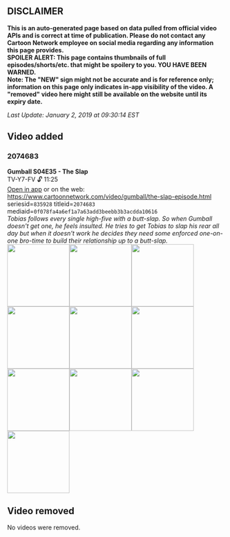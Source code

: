 ## DISCLAIMER
**This is an auto-generated page based on data pulled from official video APIs and is correct at time of publication. Please do not contact any Cartoon Network employee on social media regarding any information this page provides.**  
**SPOILER ALERT: This page contains thumbnails of full episodes/shorts/etc. that might be spoilery to you. YOU HAVE BEEN WARNED.**  
**Note: The "NEW" sign might not be accurate and is for reference only; information on this page only indicates in-app visibility of the video. A "removed" video here might still be available on the website until its expiry date.**  

_Last Update: January 2, 2019 at 09:30:14 EST_
## Video added
### 2074683
**Gumball S04E35 - The Slap**  
TV-Y7-FV 🔓 11:25  
[Open in app](https://tinyurl.com/ycofe9g7) or on the web: https://www.cartoonnetwork.com/video/gumball/the-slap-episode.html  
seriesid=`835928` titleid=`2074683` mediaid=`0f078fa4a6ef1a7a63add3beebb3b3acdda10616`  
_Tobias follows every single high-five with a butt-slap. So when Gumball doesn't get one, he feels insulted. He tries to get Tobias to slap his rear all day but when it doesn't work he decides they need some enforced one-on-one bro-time to build their relationship up to a butt-slap._  
<a href="https://s3.amazonaws.com/cartoonorchestrator/2074683_001_1280x720.jpg"><img src="https://s3.amazonaws.com/cartoonorchestrator/2074683_001_640x360.jpg" height="144px" /></a><a href="https://s3.amazonaws.com/cartoonorchestrator/2074683_002_1280x720.jpg"><img src="https://s3.amazonaws.com/cartoonorchestrator/2074683_002_640x360.jpg" height="144px" /></a><a href="https://s3.amazonaws.com/cartoonorchestrator/2074683_003_1280x720.jpg"><img src="https://s3.amazonaws.com/cartoonorchestrator/2074683_003_640x360.jpg" height="144px" /></a><a href="https://s3.amazonaws.com/cartoonorchestrator/2074683_004_1280x720.jpg"><img src="https://s3.amazonaws.com/cartoonorchestrator/2074683_004_640x360.jpg" height="144px" /></a><a href="https://s3.amazonaws.com/cartoonorchestrator/2074683_005_1280x720.jpg"><img src="https://s3.amazonaws.com/cartoonorchestrator/2074683_005_640x360.jpg" height="144px" /></a><a href="https://s3.amazonaws.com/cartoonorchestrator/2074683_006_1280x720.jpg"><img src="https://s3.amazonaws.com/cartoonorchestrator/2074683_006_640x360.jpg" height="144px" /></a><a href="https://s3.amazonaws.com/cartoonorchestrator/2074683_007_1280x720.jpg"><img src="https://s3.amazonaws.com/cartoonorchestrator/2074683_007_640x360.jpg" height="144px" /></a><a href="https://s3.amazonaws.com/cartoonorchestrator/2074683_008_1280x720.jpg"><img src="https://s3.amazonaws.com/cartoonorchestrator/2074683_008_640x360.jpg" height="144px" /></a><a href="https://s3.amazonaws.com/cartoonorchestrator/2074683_009_1280x720.jpg"><img src="https://s3.amazonaws.com/cartoonorchestrator/2074683_009_640x360.jpg" height="144px" /></a><a href="https://s3.amazonaws.com/cartoonorchestrator/2074683_010_1280x720.jpg"><img src="https://s3.amazonaws.com/cartoonorchestrator/2074683_010_640x360.jpg" height="144px" /></a>
## Video removed
No videos were removed.
